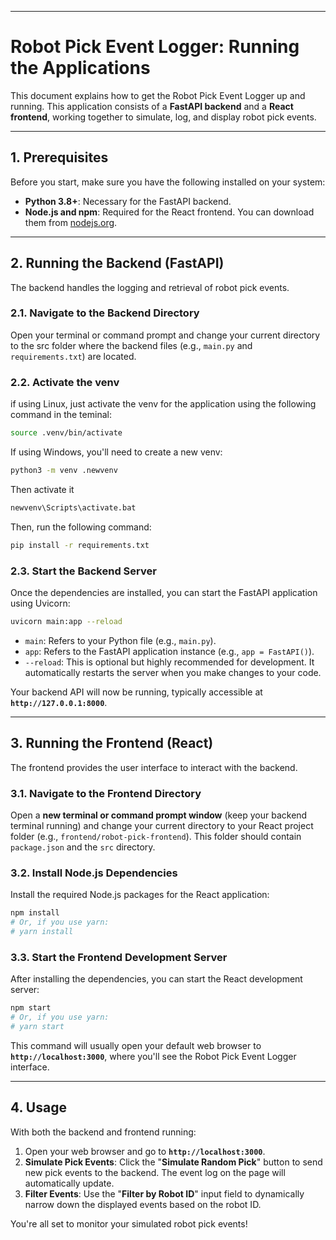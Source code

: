 
-----

# Robot Pick Event Logger: Running the Applications

This document explains how to get the Robot Pick Event Logger up and running. This application consists of a **FastAPI backend** and a **React frontend**, working together to simulate, log, and display robot pick events.

-----

## 1\. Prerequisites

Before you start, make sure you have the following installed on your system:

  * **Python 3.8+**: Necessary for the FastAPI backend.
  * **Node.js and npm**: Required for the React frontend. You can download them from [nodejs.org](https://nodejs.org/).

-----

## 2\. Running the Backend (FastAPI)

The backend handles the logging and retrieval of robot pick events.

### 2.1. Navigate to the Backend Directory

Open your terminal or command prompt and change your current directory to the src folder where the backend files (e.g., `main.py` and `requirements.txt`) are located.

### 2.2. Activate the venv

if using Linux, just activate the venv for the application using the following command in the teminal:

```bash
source .venv/bin/activate
```

If using Windows, you'll need to create a new venv:
```bash
python3 -m venv .newvenv
```

Then activate it
```bash
newvenv\Scripts\activate.bat
```

Then, run the following command:

```bash
pip install -r requirements.txt
```

### 2.3. Start the Backend Server

Once the dependencies are installed, you can start the FastAPI application using Uvicorn:

```bash
uvicorn main:app --reload
```

  * `main`: Refers to your Python file (e.g., `main.py`).
  * `app`: Refers to the FastAPI application instance (e.g., `app = FastAPI()`).
  * `--reload`: This is optional but highly recommended for development. It automatically restarts the server when you make changes to your code.

Your backend API will now be running, typically accessible at **`http://127.0.0.1:8000`**.

-----

## 3\. Running the Frontend (React)

The frontend provides the user interface to interact with the backend.

### 3.1. Navigate to the Frontend Directory

Open a **new terminal or command prompt window** (keep your backend terminal running) and change your current directory to your React project folder (e.g., `frontend/robot-pick-frontend`). This folder should contain `package.json` and the `src` directory.

### 3.2. Install Node.js Dependencies

Install the required Node.js packages for the React application:

```bash
npm install
# Or, if you use yarn:
# yarn install
```

### 3.3. Start the Frontend Development Server

After installing the dependencies, you can start the React development server:

```bash
npm start
# Or, if you use yarn:
# yarn start
```

This command will usually open your default web browser to **`http://localhost:3000`**, where you'll see the Robot Pick Event Logger interface.

-----

## 4\. Usage

With both the backend and frontend running:

1.  Open your web browser and go to **`http://localhost:3000`**.
2.  **Simulate Pick Events**: Click the "**Simulate Random Pick**" button to send new pick events to the backend. The event log on the page will automatically update.
3.  **Filter Events**: Use the "**Filter by Robot ID**" input field to dynamically narrow down the displayed events based on the robot ID.

You're all set to monitor your simulated robot pick events\!